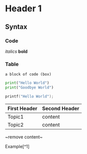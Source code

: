 # Header 1

## Syntax

### Code


*italics* **bold**

### Table


```
a block of code (box)
```

```python
print("Hello World")
print("Goodbye World")
```
```c
printf("Hello World");
```

First Header | Second Header
------------ | -------------
Topic1 | content
Topic2 | content

~remove content~

Example[^1]
